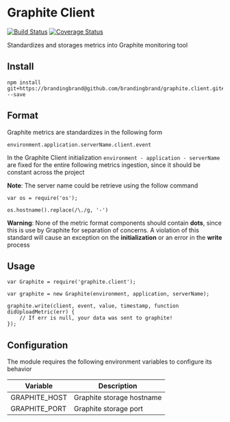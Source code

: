 Graphite Client
=====================
[![Build Status](https://travis-ci.org/brandingbrand/graphite.client.svg?branch=master)](https://travis-ci.org/brandingbrand/graphite.client)
[![Coverage Status](https://coveralls.io/repos/basdag/graphite.client/badge.svg?branch=master)](https://coveralls.io/r/basdag/graphite.client)

Standardizes and storages metrics into Graphite monitoring tool

Install
---------------
```
npm install git+https://brandingbrand@github.com/brandingbrand/graphite.client.git#v1.1 --save
```

Format
---------------
Graphite metrics are standardizes in the following form

```
environment.application.serverName.client.event
```

In the Graphite Client initialization `environment - application - serverName` are fixed for the entire following metrics ingestion, since it should be constant across the project

**Note**: The server name could be retrieve using the follow command

```
var os = require('os');

os.hostname().replace(/\./g, '-')
```

**Warning**: None of the metric format components should contain **dots**, since this is use by Graphite for separation of concerns. A violation of this standard will cause an exception on the **initialization** or an error in the **write** process


Usage
---------------
```
var Graphite = require('graphite.client');

var graphite = new Graphite(environment, application, serverName);

graphite.write(client, event, value, timestamp, function didUploadMetric(err) {
    // If err is null, your data was sent to graphite!
});

```

Configuration
---------------
The module requires the following environment variables to configure its behavior

| Variable | Description |
| -------- | ----------- |
| GRAPHITE_HOST | Graphite storage hostname |
| GRAPHITE_PORT | Graphite storage port |
